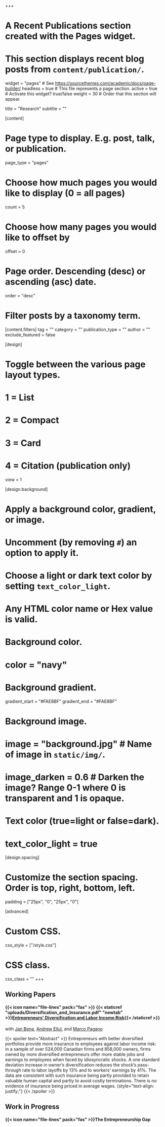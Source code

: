 +++
# A Recent Publications section created with the Pages widget.
# This section displays recent blog posts from `content/publication/`.

widget = "pages"  # See https://sourcethemes.com/academic/docs/page-builder/
headless = true  # This file represents a page section.
active = true  # Activate this widget? true/false
weight = 30  # Order that this section will appear.

title = "Research"
subtitle = ""

[content]
  # Page type to display. E.g. post, talk, or publication.
  page_type = "pages"
  
  # Choose how much pages you would like to display (0 = all pages)
  count = 5
  
  # Choose how many pages you would like to offset by
  offset = 0

  # Page order. Descending (desc) or ascending (asc) date.
  order = "desc"

  # Filter posts by a taxonomy term.
  [content.filters]
    tag = ""
    category = ""
    publication_type = ""
    author = ""
    exclude_featured = false
  
[design]
  # Toggle between the various page layout types.
  #   1 = List
  #   2 = Compact
  #   3 = Card
  #   4 = Citation (publication only)
  view = 1
  
[design.background]
  # Apply a background color, gradient, or image.
  #   Uncomment (by removing `#`) an option to apply it.
  #   Choose a light or dark text color by setting `text_color_light`.
  #   Any HTML color name or Hex value is valid.
    
  # Background color.
  # color = "navy"
  
  # Background gradient.
  gradient_start = "#FAE8BF"
  gradient_end = "#FAE8BF"
  
  # Background image.
  # image = "background.jpg"  # Name of image in `static/img/`.
  # image_darken = 0.6  # Darken the image? Range 0-1 where 0 is transparent and 1 is opaque.

  # Text color (true=light or false=dark).
  # text_color_light = true  

[design.spacing]
  # Customize the section spacing. Order is top, right, bottom, left.
  padding = ["25px", "0", "25px", "0"]

[advanced]
 # Custom CSS. 
 css_style = ["/style.css"]
 
 # CSS class.
 css_class = ""
+++

<h2>Working Papers</h2>

<p align="justify">
<h4> {{< icon name="file-lines" pack="fas" >}} {{< staticref "uploads/Diversification_and_Insurance.pdf" "newtab" >}}<ins>Entrepreneurs' Diversification and Labor Income Risk</ins>{{< /staticref >}} </h4>
with <a href="https://www.janbena.com">Jan Bena</a>, <a href="https://sites.google.com/view/andrewellul/home/">Andrew Ellul</a>, and <a href="https://sites.google.com/view/marcopagano">Marco Pagano</a> 
</p>
{{< spoiler text="Abstract" >}}
Entrepreneurs with better diversified portfolios provide more insurance to employees against labor income risk: in a sample of over 524,000 Canadian firms and 858,000
owners, firms owned by more diversified entrepreneurs offer more stable jobs and earnings to employees when faced by idiosyncratic shocks. A one standard deviation increase in owner’s diversification reduces the shock’s pass-through rate to labor layoffs by 13% and to workers’ earnings by 41%. The data are consistent with such
insurance being partly provided to retain valuable human capital and partly to avoid costly terminations. There is no evidence of insurance being priced in average wages.
{style="text-align: justify;"}
{{< /spoiler >}}

<h2>Work in Progress</h2>
<h4>
{{< icon name="file-lines" pack="fas" >}}The Entrepreneurship Gap</ins> </h4>
